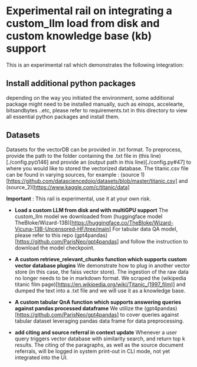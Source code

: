# Experimental rail on integrating a custom_llm load from disk and custom knowledge base (kb) support

This is an experimental rail which demonstrates the following integration:

## Install additional python packages
 depending on the way you initiated the environment, some additional package might need to be installed manually, such as einops, accelearte, bitsandbytes ..etc, please refer to requirements.txt in this directory to view all essential python packages and install them.

## Datasets
 Datasets for the vectorDB can be provided in .txt format. To preprocess, provide the path to the folder containing the .txt file in (this line) [./config.py¤146] and provide an (output path in this line)[./config.py#47] to where you would like to stored the vectorized database.
 The titanic.csv file can be found in varying sources, for example : (source 1)[https://github.com/datasciencedojo/datasets/blob/master/titanic.csv] and (source_2)[https://www.kaggle.com/c/titanic/data]

**Important** : This rail is experimental, use it at your own risk.

- **Load a custom LLM from disk and with multiGPU support**
 The custom_llm model we downloaded from (huggingface model TheBloke/Wizard-13B)[https://huggingface.co/TheBloke/Wizard-Vicuna-13B-Uncensored-HF/tree/main]
 For tabular data QA model, please refer to this repo (gpt4pandas)[https://github.com/ParisNeo/gpt4pandas] and follow the instruction to download the model checkpoint.

- **A custom retrieve_relevant_chunks function which supports custom vector database plugins**
 We demonstrate how to plug in another vector store (in this case, the faiss vector store).
 The ingestion of the raw data no longer needs to be in markdown format. We scraped the (wikipedia titanic film page)[https://en.wikipedia.org/wiki/Titanic_(1997_film)] and dumped the text into a .txt file and we will use it as a knowledge base.

- **A custom tabular QnA function which supports answering queries against pandas processed dataframe**
 We utilize the (gpt4pandas)[https://github.com/ParisNeo/gpt4pandas] to cover queries against tabular dataset leveraging pandas data frame for data preprocessing.

- **add citing and source referral in context update**
Whenever a user query triggers vector database with similarity search, and return top k results. The citing of the paragraphs, as well as the source document referrals, will be logged in system print-out in CLI mode, not yet integrated into the UI.
